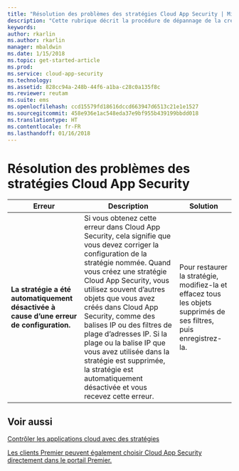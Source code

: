 ```yaml
---
title: "Résolution des problèmes des stratégies Cloud App Security | Microsoft Docs"
description: "Cette rubrique décrit la procédure de dépannage de la création de stratégies dans Cloud App Security."
keywords: 
author: rkarlin
ms.author: rkarlin
manager: mbaldwin
ms.date: 1/15/2018
ms.topic: get-started-article
ms.prod: 
ms.service: cloud-app-security
ms.technology: 
ms.assetid: 828cc94a-248b-44f6-a1ba-c28c0a135f8c
ms.reviewer: reutam
ms.suite: ems
ms.openlocfilehash: ccd15579fd18616dccd663947d6513c21e1e1527
ms.sourcegitcommit: 458e936e1ac548eda37e9bf955b439199bbdd018
ms.translationtype: HT
ms.contentlocale: fr-FR
ms.lasthandoff: 01/16/2018
---
```

# <a name="troubleshooting-cloud-app-security-policies"></a>Résolution des problèmes des stratégies Cloud App Security

|Erreur|Description|Solution|
|----|----|----|
| **La stratégie <policy name> a été automatiquement désactivée à cause d’une erreur de configuration.**|Si vous obtenez cette erreur dans Cloud App Security, cela signifie que vous devez corriger la configuration de la stratégie nommée. Quand vous créez une stratégie Cloud App Security, vous utilisez souvent d’autres objets que vous avez créés dans Cloud App Security, comme des balises IP ou des filtres de plage d’adresses IP. Si la plage ou la balise IP que vous avez utilisée dans la stratégie est supprimée, la stratégie est automatiquement désactivée et vous recevez cette erreur. |Pour restaurer la stratégie, modifiez-la et effacez tous les objets supprimés de ses filtres, puis enregistrez-la.|



## <a name="see-also"></a>Voir aussi
[Contrôler les applications cloud avec des stratégies](control-cloud-apps-with-policies.md)

[Les clients Premier peuvent également choisir Cloud App Security directement dans le portail Premier.](https://premier.microsoft.com/)


